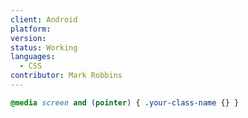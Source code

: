 ```yaml
---
client: Android
platform:
version:
status: Working
languages:
  - CSS
contributor: Mark Robbins
---
```


```css
@media screen and (pointer) { .your-class-name {} }
```

